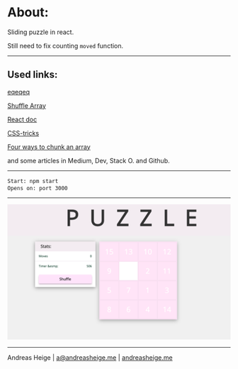 # About: 
Sliding puzzle in react. 

Still need to fix counting `moved` function.



---
## Used links:
[eqeqeq](https://eslint.org/docs/2.0.0/rules/eqeqeq)

[Shuffle Array](https://www.npmjs.com/package/shuffle-array)

[React doc](https://reactjs.org/docs/react-component.html)

[CSS-tricks](https://css-tricks.com/)

[Four ways to chunk an array](https://medium.com/@Dragonza/four-ways-to-chunk-an-array-e19c889eac4)

and some articles in Medium, Dev, Stack O. and Github.

---
```
Start: npm start
Opens on: port 3000
```
---
![Screenshot](./screenshot.png)

---

Andreas Heige | a@andreasheige.me | [andreasheige.me](https://andreasheige.me) 